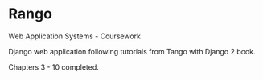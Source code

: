 # Rango
Web Application Systems - Coursework

Django web application following tutorials from Tango with Django 2 book.

Chapters 3 - 10 completed.
